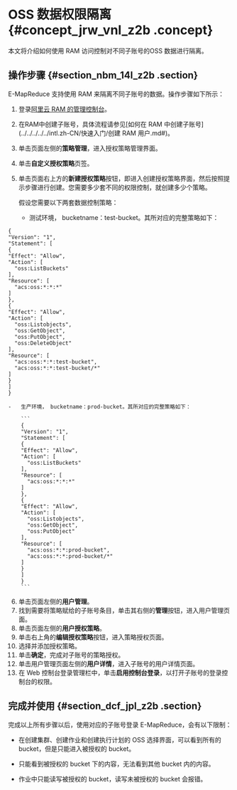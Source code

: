 # OSS 数据权限隔离 {#concept_jrw_vnl_z2b .concept}

本文将介绍如何使用 RAM 访问控制对不同子账号的OSS 数据进行隔离。

## 操作步骤 {#section_nbm_14l_z2b .section}

E-MapReduce 支持使用 RAM 来隔离不同子账号的数据。操作步骤如下所示：

1.  登录[阿里云 RAM 的管理控制台](https://ram.console.aliyun.com/)。
2.  在RAM中创建子账号，具体流程请参见[如何在 RAM 中创建子账号](../../../../../intl.zh-CN/快速入门/创建 RAM 用户.md#)。
3.  单击页面左侧的**策略管理**，进入授权策略管理界面。
4.  单击**自定义授权策略**页签。
5.  单击页面右上方的**新建授权策略**按钮，即进入创建授权策略界面，然后按照提示步骤进行创建。您需要多少套不同的权限控制，就创建多少个策略。

    假设您需要以下两套数据控制策略：

    -   测试环境， bucketname：test-bucket。其所对应的完整策略如下：

```
{
"Version": "1",
"Statement": [
{
"Effect": "Allow",
"Action": [
  "oss:ListBuckets"
],
"Resource": [
  "acs:oss:*:*:*"
]
},
{
"Effect": "Allow",
"Action": [
  "oss:Listobjects",
  "oss:GetObject",
  "oss:PutObject",
  "oss:DeleteObject"
],
"Resource": [
  "acs:oss:*:*:test-bucket",
  "acs:oss:*:*:test-bucket/*"
]
}
]
}
```

    -   生产环境， bucketname：prod-bucket。其所对应的完整策略如下：

        ```
        {
        "Version": "1",
        "Statement": [
        {
        "Effect": "Allow",
        "Action": [
          "oss:ListBuckets"
        ],
        "Resource": [
          "acs:oss:*:*:*"
        ]
        },
        {
        "Effect": "Allow",
        "Action": [
          "oss:Listobjects",
          "oss:GetObject",
          "oss:PutObject"
        ],
        "Resource": [
          "acs:oss:*:*:prod-bucket",
          "acs:oss:*:*:prod-bucket/*"
        ]
        }
        ]
        }
        ```

6.  单击页面左侧的**用户管理**。
7.  找到需要将策略赋给的子账号条目，单击其右侧的**管理**按钮，进入用户管理页面。
8.  单击页面左侧的**用户授权策略**。
9.  单击右上角的**编辑授权策略**按钮，进入策略授权页面。
10. 选择并添加授权策略。
11. 单击**确定**，完成对子账号的策略授权。
12. 单击用户管理页面左侧的**用户详情**，进入子账号的用户详情页面。
13. 在 Web 控制台登录管理栏中，单击**启用控制台登录**，以打开子账号的登录控制台的权限。

## 完成并使用 {#section_dcf_jpl_z2b .section}

完成以上所有步骤以后，使用对应的子账号登录 E-MapReduce，会有以下限制：

-   在创建集群、创建作业和创建执行计划的 OSS 选择界面，可以看到所有的 bucket，但是只能进入被授权的 bucket。

-   只能看到被授权的 bucket 下的内容，无法看到其他 bucket 内的内容。

-   作业中只能读写被授权的 bucket，读写未被授权的 bucket 会报错。


